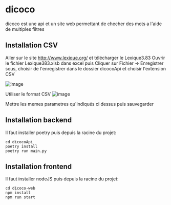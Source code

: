 # dicoco
dicoco est une api et un site web permettant de checher des mots a l'aide de multiples filtres

## Installation CSV
Aller sur le site http://www.lexique.org/ et télécharger le Lexique3.83
Ouvrir le fichier Lexique383.xlsb dans excel puis Cliquer sur Fichier -> Enregistrer sous, choisir de l'enregistrer dans le dossier dicocoApi et choisir l'extension CSV

![image](https://github.com/Topinambour493/dicoco/assets/92278752/4f00e3d4-e439-436c-bc1d-2c250c9211cb)

Utiliser le format CSV
![image](https://github.com/Topinambour493/dicoco/assets/92278752/35d07111-1ef3-4451-90e5-7dd01e8895dd)

Mettre les memes parametres qu'indiqués ci dessus puis sauvegarder

## Installation backend

Il faut installer poetry puis depuis la racine du projet:
```
cd dicocoApi
poetry install
poetry run main.py
```

## Installation frontend
Il faut installer nodeJS puis depuis la racine du projet:
```
cd dicoco-web
npm install
npm run start
```


